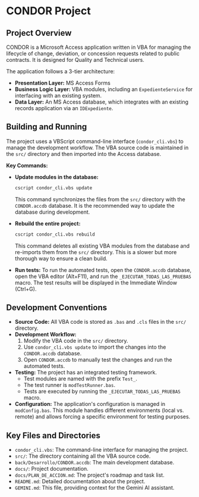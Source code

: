 # CONDOR Project

## Project Overview

CONDOR is a Microsoft Access application written in VBA for managing the lifecycle of change, deviation, or concession requests related to public contracts. It is designed for Quality and Technical users.

The application follows a 3-tier architecture:

*   **Presentation Layer:** MS Access Forms
*   **Business Logic Layer:** VBA modules, including an `ExpedienteService` for interfacing with an existing system.
*   **Data Layer:** An MS Access database, which integrates with an existing records application via an `IDExpediente`.

## Building and Running

The project uses a VBScript command-line interface (`condor_cli.vbs`) to manage the development workflow. The VBA source code is maintained in the `src/` directory and then imported into the Access database.

**Key Commands:**

*   **Update modules in the database:**
    ```bash
    cscript condor_cli.vbs update
    ```
    This command synchronizes the files from the `src/` directory with the `CONDOR.accdb` database. It is the recommended way to update the database during development.

*   **Rebuild the entire project:**
    ```bash
    cscript condor_cli.vbs rebuild
    ```
    This command deletes all existing VBA modules from the database and re-imports them from the `src/` directory. This is a slower but more thorough way to ensure a clean build.

*   **Run tests:**
    To run the automated tests, open the `CONDOR.accdb` database, open the VBA editor (Alt+F11), and run the `_EJECUTAR_TODAS_LAS_PRUEBAS` macro. The test results will be displayed in the Immediate Window (Ctrl+G).

## Development Conventions

*   **Source Code:** All VBA code is stored as `.bas` and `.cls` files in the `src/` directory.
*   **Development Workflow:**
    1.  Modify the VBA code in the `src/` directory.
    2.  Use `condor_cli.vbs update` to import the changes into the `CONDOR.accdb` database.
    3.  Open `CONDOR.accdb` to manually test the changes and run the automated tests.
*   **Testing:** The project has an integrated testing framework.
    *   Test modules are named with the prefix `Test_`.
    *   The test runner is `modTestRunner.bas`.
    *   Tests are executed by running the `_EJECUTAR_TODAS_LAS_PRUEBAS` macro.
*   **Configuration:** The application's configuration is managed in `modConfig.bas`. This module handles different environments (local vs. remote) and allows forcing a specific environment for testing purposes.

## Key Files and Directories

*   `condor_cli.vbs`: The command-line interface for managing the project.
*   `src/`: The directory containing all the VBA source code.
*   `back/Desarrollo/CONDOR.accdb`: The main development database.
*   `docs/`: Project documentation.
*   `docs/PLAN_DE_ACCION.md`: The project's roadmap and task list.
*   `README.md`: Detailed documentation about the project.
*   `GEMINI.md`: This file, providing context for the Gemini AI assistant.
